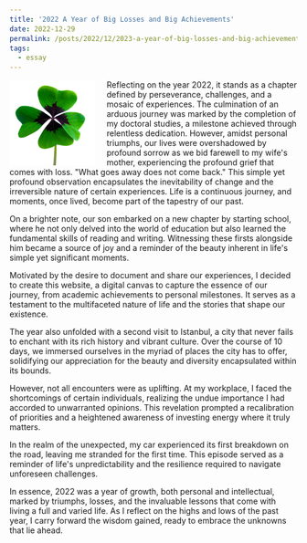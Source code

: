 ```yaml
---
title: '2022 A Year of Big Losses and Big Achievements'
date: 2022-12-29
permalink: /posts/2022/12/2023-a-year-of-big-losses-and-big-achievements/
tags:
  - essay
---
```


<img width="150" alt="four leaf clover" src="/images/posts/2023-a-year-of-challenges-and-achievements.png" style="float: left; margin-right: 20px;" /> Reflecting on the year 2022, it stands as a chapter defined by perseverance, challenges, and a mosaic of experiences. The culmination of an arduous journey was marked by the completion of my doctoral studies, a milestone achieved through relentless dedication. However, amidst personal triumphs, our lives were overshadowed by profound sorrow as we bid farewell to my wife's mother, experiencing the profound grief that comes with loss. "What goes away does not come back." This simple yet profound observation encapsulates the inevitability of change and the irreversible nature of certain experiences. Life is a continuous journey, and moments, once lived, become part of the tapestry of our past. 

On a brighter note, our son embarked on a new chapter by starting school, where he not only delved into the world of education but also learned the fundamental skills of reading and writing. Witnessing these firsts alongside him became a source of joy and a reminder of the beauty inherent in life's simple yet significant moments.

Motivated by the desire to document and share our experiences, I decided to create this website, a digital canvas to capture the essence of our journey, from academic achievements to personal milestones. It serves as a testament to the multifaceted nature of life and the stories that shape our existence.

The year also unfolded with a second visit to Istanbul, a city that never fails to enchant with its rich history and vibrant culture. Over the course of 10 days, we immersed ourselves in the myriad of places the city has to offer, solidifying our appreciation for the beauty and diversity encapsulated within its bounds.

However, not all encounters were as uplifting. At my workplace, I faced the shortcomings of certain individuals, realizing the undue importance I had accorded to unwarranted opinions. This revelation prompted a recalibration of priorities and a heightened awareness of investing energy where it truly matters.

In the realm of the unexpected, my car experienced its first breakdown on the road, leaving me stranded for the first time. This episode served as a reminder of life's unpredictability and the resilience required to navigate unforeseen challenges.

In essence, 2022 was a year of growth, both personal and intellectual, marked by triumphs, losses, and the invaluable lessons that come with living a full and varied life. As I reflect on the highs and lows of the past year, I carry forward the wisdom gained, ready to embrace the unknowns that lie ahead.
